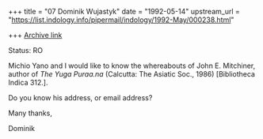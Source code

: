 +++
title = "07 Dominik Wujastyk"
date = "1992-05-14"
upstream_url = "https://list.indology.info/pipermail/indology/1992-May/000238.html"

+++
[Archive link](https://list.indology.info/pipermail/indology/1992-May/000238.html)

Status: RO

Michio Yano and I would like to know the whereabouts of
John E. Mitchiner, author of _The Yuga Puraa.na_ (Calcutta:
The Asiatic Soc., 1986) [Bibliotheca Indica 312.].

Do you know his address, or email address?

Many thanks,

Dominik





